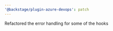 ```yaml
---
'@backstage/plugin-azure-devops': patch
---
```


Refactored the error handling for some of the hooks
